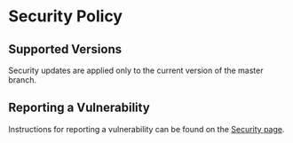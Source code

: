 # Security Policy

## Supported Versions
Security updates are applied only to the current version of the master branch.

## Reporting a Vulnerability
Instructions for reporting a vulnerability can be found on the [Security page](https://kotlinlang.org/docs/security.html).
